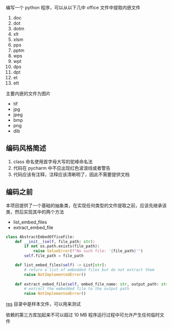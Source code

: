 编写一个 python 程序，可以从以下几中 office 文件中提取内嵌文件

1. doc
1. dot 
1. dotm 
1. xlt 
1. xlsm 
1. pps 
1. pptm 
1. wps 
1. wpt 
1. dps 
1. dpt 
1. et 
1. ett

主要内嵌的文件为图片
- tif
- jpg
- jpeg
- bmp
- png
- dib

## 编码风格简述

1. class 命名使用首字母大写的驼峰命名法
2. 代码在 pycharm 中不应出现红色波浪线或者警告
3. 代码应该有注释，注释应该清晰明了，因此不需要提供文档

## 编码之前

本项目提供了一个基础的抽象类，在实现任何类型的文件提取之前，应该先继承该类，然后实现其中的两个方法

- list_embed_files
- extract_embed_file

```python
class AbstractEmbedOfficeFile:
    def __init__(self, file_path: str):
        if not os.path.exists(file_path):
            raise ValueError(f"No such file: '{file_path}'")
        self.file_path = file_path

    def list_embed_files(self) -> List[str]:
        # return a list of embedded files but do not extract them
        raise NotImplementedError()
    
    def extract_embed_file(self, embed_file_name: str, output_path: str) -> None:
        # extract the embedded file to the output path
        raise NotImplementedError()
```

[res](./res) 目录中是样本文件，可以用来测试

依赖的第三方库加起来不可以超过 10 MB
程序运行过程中可允许产生任何临时文件